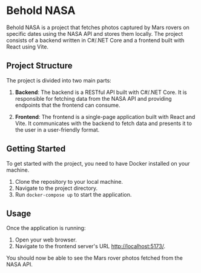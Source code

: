 # Behold NASA

Behold NASA is a project that fetches photos captured by Mars rovers on specific dates using the NASA API and stores them locally. The project consists of a backend written in C#/.NET Core and a frontend built with React using Vite.

## Project Structure

The project is divided into two main parts:

1. **Backend**: The backend is a RESTful API built with C#/.NET Core. It is responsible for fetching data from the NASA API and providing endpoints that the frontend can consume.

2. **Frontend**: The frontend is a single-page application built with React and Vite. It communicates with the backend to fetch data and presents it to the user in a user-friendly format.

## Getting Started

To get started with the project, you need to have Docker installed on your machine.

1. Clone the repository to your local machine.
2. Navigate to the project directory.
3. Run `docker-compose up` to start the application.

## Usage

Once the application is running:

1. Open your web browser.
2. Navigate to the frontend server's URL [http://localhost:5173/](http://localhost:5173/).

You should now be able to see the Mars rover photos fetched from the NASA API.
